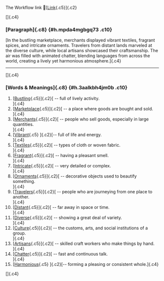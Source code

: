 The Workflow link
👏[[Link](https://www.google.com/url?q=http://www.google.com&sa=D&source=editors&ust=1759178311202444&usg=AOvVaw03Y6NAnfkZCy6X5NFQ_MnT){.c5}]{.c2}

[]{.c4}

### [Paragraph]{.c8} {#h.mpda4mgbgq73 .c10}

[In the bustling marketplace, merchants displayed vibrant textiles,
fragrant spices, and intricate ornaments. Travelers from distant lands
marveled at the diverse culture, while local artisans showcased their
craftsmanship. The air was filled with animated chatter, blending
languages from across the world, creating a lively yet harmonious
atmosphere.]{.c4}

------------------------------------------------------------------------

[]{.c4}

### [Words & Meanings]{.c8} {#h.3aalkbh4jm0b .c10}

1.  [[Bustling](https://www.google.com/url?q=http://www.google.com&sa=D&source=editors&ust=1759178311203299&usg=AOvVaw22VqBjQQ8xDW0Y2jvVaq8O){.c5}]{.c2}[ --
    full of lively activity.\
    ]{.c4}
2.  [[Marketplace](https://www.google.com/url?q=http://www.google.com&sa=D&source=editors&ust=1759178311203570&usg=AOvVaw2DErxZsXoncOCQrjkvLkLj){.c5}]{.c2}[ --
    a place where goods are bought and sold.\
    ]{.c4}
3.  [[Merchants](https://www.google.com/url?q=http://www.google.com&sa=D&source=editors&ust=1759178311203812&usg=AOvVaw2ssnxl3Fc75S7VMkuU_Ecz){.c5}]{.c2}[ --
    people who sell goods, especially in large quantities.\
    ]{.c4}
4.  [[Vibrant](https://www.google.com/url?q=http://www.google.com&sa=D&source=editors&ust=1759178311204029&usg=AOvVaw36WgBscad0ZaR212lc0DFy){.c5}
    ]{.c2}[-- full of life and energy.\
    ]{.c4}
5.  [[Textiles](https://www.google.com/url?q=http://www.google.com&sa=D&source=editors&ust=1759178311204174&usg=AOvVaw3qR6YR8rLy45_ECj-GS-a-){.c5}]{.c2}[ --
    types of cloth or woven fabric.\
    ]{.c4}
6.  [[Fragrant](https://www.google.com/url?q=http://www.google.com&sa=D&source=editors&ust=1759178311204346&usg=AOvVaw3HimlxLWNqR77gM_eKQQ7I){.c5}]{.c2}[ --
    having a pleasant smell.\
    ]{.c4}
7.  [[Intricate](https://www.google.com/url?q=http://www.google.com&sa=D&source=editors&ust=1759178311204487&usg=AOvVaw2QftGmuQ9h9fljH4BTUI-f){.c5}]{.c2}[ --
    very detailed or complex.\
    ]{.c4}
8.  [[Ornaments](https://www.google.com/url?q=http://www.google.com&sa=D&source=editors&ust=1759178311204652&usg=AOvVaw0K7pkVSI_7GdF7f2GiLseQ){.c5}]{.c2}[ --
    decorative objects used to beautify something.\
    ]{.c4}
9.  [[Travelers](https://www.google.com/url?q=http://www.google.com&sa=D&source=editors&ust=1759178311204860&usg=AOvVaw365jkMtZrYdpocLEjMTe7Y){.c5}]{.c2}[ --
    people who are journeying from one place to another.\
    ]{.c4}
10. [[Distant](https://www.google.com/url?q=http://www.google.com&sa=D&source=editors&ust=1759178311205067&usg=AOvVaw2MsNAazW3nFpe4oFOweUiM){.c5}]{.c2}[ --
    far away in space or time.\
    ]{.c4}
11. [[Diverse](https://www.google.com/url?q=http://www.google.com&sa=D&source=editors&ust=1759178311205219&usg=AOvVaw0-WX-_m3l2OxNURo5zkvnz){.c5}]{.c2}[ --
    showing a great deal of variety.\
    ]{.c4}
12. [[Culture](https://www.google.com/url?q=http://www.google.com&sa=D&source=editors&ust=1759178311205597&usg=AOvVaw2EMSOxU1_Puv99ktNbFQW4){.c5}]{.c2}[ --
    the customs, arts, and social institutions of a group.\
    ]{.c4}
13. [[Artisans](https://www.google.com/url?q=http://www.google.com&sa=D&source=editors&ust=1759178311205959&usg=AOvVaw2zreZTDmlGvs_-TRs3msL0){.c5}]{.c2}[ --
    skilled craft workers who make things by hand.\
    ]{.c4}
14. [[Chatter](https://www.google.com/url?q=http://www.google.com&sa=D&source=editors&ust=1759178311206172&usg=AOvVaw3RLS15IuX2PrxLJSwzhqUJ){.c5}]{.c2}[ --
    fast and continuous talk.\
    ]{.c4}
15. [[Harmonious](https://www.google.com/url?q=http://www.google.com&sa=D&source=editors&ust=1759178311206321&usg=AOvVaw3qSV5Za-wvojAsFjHae_c8){.c5}
    ]{.c2}[-- forming a pleasing or consistent whole.]{.c4}

[]{.c4}
